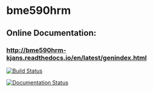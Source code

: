 # bme590hrm
## Online Documentation:
### http://bme590hrm-kjans.readthedocs.io/en/latest/genindex.html


[![Build Status](https://travis-ci.org/kjans123/bme590hrm.svg?branch=master)](https://travis-ci.org/kjans123/bme590hrm)

[![Documentation Status](https://readthedocs.org/projects/bme590hrm-kjans/badge/?version=latest)](http://bme590hrm-kjans.readthedocs.io/en/latest/?badge=latest)
